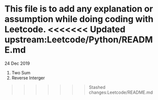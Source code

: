 This file is to add any explanation or assumption while doing coding with Leetcode.
<<<<<<< Updated upstream:Leetcode/Python/README.md
=======

24 Dec 2019
1. Two Sum
2. Reverse Interger
>>>>>>> Stashed changes:Leetcode/README.md
